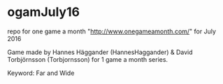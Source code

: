 # ogamJuly16
repo for one game a month "http://www.onegameamonth.com/" for July 2016

Game made by Hannes Häggander (HannesHaggander) & David Torbjörnsson (Torbjornsson) for 1 game a month series.

Keyword: Far and Wide
